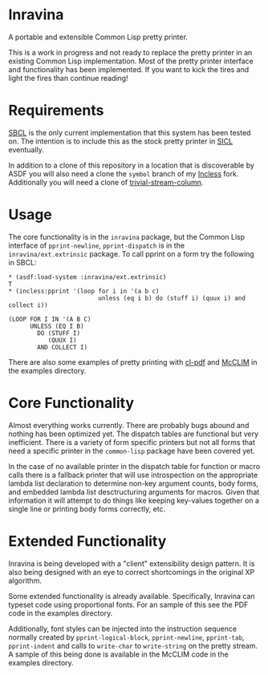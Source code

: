 # Inravina

A portable and extensible Common Lisp pretty printer.

This is a work in progress and not ready to replace the pretty printer in an
existing Common Lisp implementation. Most of the pretty printer interface and
functionality has been implemented. If you want to kick the tires and light the
fires than continue reading!

# Requirements

[SBCL][] is the only current implementation that this system has been tested on.
The intention is to include this as the stock pretty printer in [SICL][]
eventually.

In addition to a clone of this repository in a location that is discoverable
by ASDF you will also need a clone the `symbol` branch of my [Incless][] fork.
Additionally you will need a clone of [trivial-stream-column][].

# Usage

The core functionality is in the `inravina` package, but the Common Lisp
interface of `pprint-newline`, `pprint-dispatch` is in the 
`inravina/ext.extrinsic` package. To call pprint on a form try the following
in SBCL:

```
* (asdf:load-system :inravina/ext.extrinsic)
T
* (incless:pprint '(loop for i in '(a b c) 
                         unless (eq i b) do (stuff i) (quux i) and collect i))

(LOOP FOR I IN '(A B C)
      UNLESS (EQ I B)
        DO (STUFF I)
           (QUUX I)
        AND COLLECT I)
```

There are also some examples of pretty printing with [cl-pdf][] and [McCLIM][] 
in the examples directory.

# Core Functionality

Almost everything works currently. There are probably bugs abound and nothing 
has been optimized yet. The dispatch tables are functional but very inefficient. 
There is a variety of form specific printers but not all forms that need a 
specific printer in the `common-lisp` package have been covered yet. 

In the case of no available printer in the dispatch table for function or macro 
calls there is a fallback printer that will use introspection on the appropriate 
lambda list declaration to determine non-key argument counts, body forms, and
embedded lambda list desctructuring arguments for macros. Given that information
it will attempt to do things like keeping key-values together on a single line
or printing body forms correctly, etc.

# Extended Functionality

Inravina is being developed with a "client" extensibility design pattern. It
is also being designed with an eye to correct shortcomings in the original XP
algorithm.

Some extended functionality is already available. Specifically, Inravina can
typeset code using proportional fonts. For an sample of this see the PDF
code in the examples directory.

Additionally, font styles can be injected into the instruction sequence
normally created by `pprint-logical-block`, `pprint-newline`, `pprint-tab`,
`pprint-indent` and calls to `write-char` to `write-string` on the pretty
stream. A sample of this being done is available in the McCLIM code in the 
examples directory.

[cl-pdf]: https://github.com/mbattyani/cl-pdf
[Incless]: https://github.com/yitzchak/Incless
[McCLIM]: https://github.com/McCLIM/McCLIM
[SBCL]: http://sbcl.org
[SICL]: https://github.com/robert-strandh/SICL
[trivial-stream-column]: https://github.com/yitzchak/trivial-stream-column

